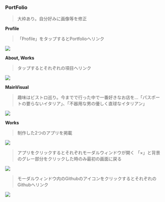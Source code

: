 ### PortFolio
> 大枠あり。自分好みに画像等を修正

**Profile**
> 「Profile」をタップするとPortfolioへリンク
<img src="https://miki-aliyas.github.io/img/logo.svg">

**About, Works**
> タップするとそれぞれの項目へリンク
<img src="https://miki-aliyas.github.io/img/portfolio1.png">

**MainVisual**
> 趣味はビストロ巡り。今までで行った中で一番好きなお店を…「パスポートの要らないイタリア」、「不器用な男の優しく直球なイタリアン」
<img src="https://miki-aliyas.github.io/img/mainvisual.png">

**Works**
> 制作した2つのアプリを掲載
<img src="https://miki-aliyas.github.io/img/works1.png">

> アプリをクリックするとそれぞれモーダルウィンドウが開く
> 「×」と背景のグレー部分をクリックした時のみ最初の画面に戻る
<img src="https://miki-aliyas.github.io/img/works1.png">

> モーダルウィンドウ内のGithubのアイコンをクリックするとそれぞれのGithubへリンク
<img src="https://miki-aliyas.github.io/img/works3.png">


